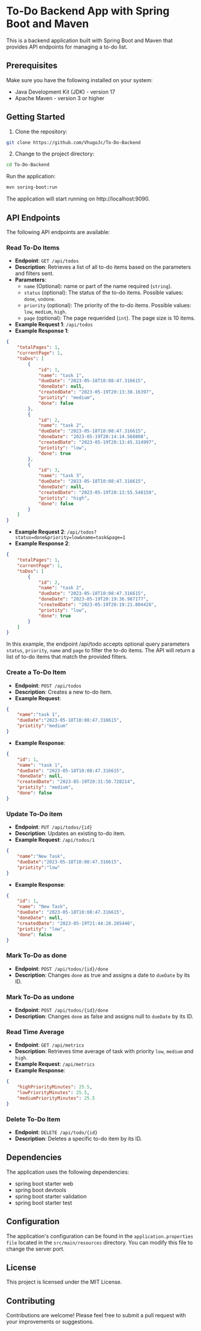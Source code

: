 # To-Do Backend App with Spring Boot and Maven

This is a backend application built with Spring Boot and Maven that provides API endpoints for managing a to-do list.

## Prerequisites

Make sure you have the following installed on your system:

- Java Development Kit (JDK) - version 17
- Apache Maven - version 3 or higher

## Getting Started

1. Clone the repository:

```bash
git clone https://github.com/VhugoJc/To-Do-Backend
```
2. Change to the project directory:

```bash
cd To-Do-Backend
```

Run the application:

```bash
mvn soring-boot:run
```

The application will start running on http://localhost:9090.



## API Endpoints
The following API endpoints are available:

### Read To-Do Items
- **Endpoint**: `GET /api/todos`
- **Description**: Retrieves a list of all to-do items based on the parameters and filters sent.
- **Parameters**:
    - `name` (Optional): name or part of the name required (`string`).
    - `status` (optional): The status of the to-do items. Possible values: `done`, `undone`.
    - `priority` (optional): The priority of the to-do items. Possible values: `low`, `medium`, `high`.
    - `page` (optional): The page requerided (`int`). The page size is 10 items. 
- **Example Request 1**: `/api/todos`
- **Example Response 1**:
```JSON
{
    "totalPages": 1,
    "currentPage": 1,
    "toDos": [
        {
            "id": 1,
            "name": "task 1",
            "dueDate": "2023-05-18T10:08:47.316615",
            "doneDate": null,
            "createdDate": "2023-05-19T20:13:38.16397",
            "priotity": "medium",
            "done": false
        },
        {
            "id": 2,
            "name": "task 2",
            "dueDate": "2023-05-18T10:08:47.316615",
            "doneDate": "2023-05-19T20:14:14.568808",
            "createdDate": "2023-05-19T20:13:45.314997",
            "priotity": "low",
            "done": true
        },
        {
            "id": 3,
            "name": "task 3",
            "dueDate": "2023-05-18T10:08:47.316615",
            "doneDate": null,
            "createdDate": "2023-05-19T20:13:55.548158",
            "priotity": "high",
            "done": false
        }
    ]
}
```
- **Example Request 2**: `/api/todos?status=done&priority=low&name=task&page=1`
- **Example Response 2**:
```JSON
{
    "totalPages": 1,
    "currentPage": 1,
    "toDos": [
        {
            "id": 2,
            "name": "task 2",
            "dueDate": "2023-05-18T10:08:47.316615",
            "doneDate": "2023-05-19T20:19:36.987177",
            "createdDate": "2023-05-19T20:19:21.804428",
            "priotity": "low",
            "done": true
        }
    ]
}
```
In this example, the endpoint /api/todo accepts optional query parameters `status`, `priority`, `name` and `page` to filter the to-do items. The API will return a list of to-do items that match the provided filters.

### Create a To-Do Item
- **Endpoint**: `POST /api/todos`
- **Description**: Creates a new to-do item.
- **Example Request**:
```JSON
{
    "name":"task 1",
    "dueDate":"2023-05-18T10:08:47.316615",
    "priotity":"medium"
}
```
- **Example Response**:
```JSON
{
    "id": 1,
    "name": "task 1",
    "dueDate": "2023-05-18T10:08:47.316615",
    "doneDate": null,
    "createdDate": "2023-05-19T20:31:50.728214",
    "priotity": "medium",
    "done": false
}
```
### Update To-Do item
- **Endpoint**: `PUT /api/todos/{id}`
- **Description**: Updates an existing to-do item.
- **Example Request**: `/api/todos/1`
```JSON
{
    "name":"New Task",
    "dueDate":"2023-05-18T10:08:47.316615",
    "priotity":"low"
}
```
- **Example Response**:
```JSON
{
    "id": 1,
    "name": "New Task",
    "dueDate": "2023-05-18T10:08:47.316615",
    "doneDate": null,
    "createdDate": "2023-05-19T21:44:28.285446",
    "priotity": "low",
    "done": false
}
```

### Mark To-Do as done
- **Endpoint**: `POST /api/todos/{id}/done`
- **Description**: Changes `done` as true and assigns a date to `dueDate` by its ID.

### Mark To-Do as undone
- **Endpoint**: `POST /api/todos/{id}/done`
- **Description**: Changes `done` as false and assigns null to `dueDate` by its ID.

### Read Time Average
- **Endpoint**: `GET /api/metrics`
- **Description**: Retrieves time average of task with priority `low`, `medium` and `high`.
- **Example Request**: `/api/metrics`
- **Example Response**:
```JSON
{
    "highPriorityMinutes": 25.5,
    "lowPriorityMinutes": 25.5,
    "mediumPriorityMinutes": 25.5
}
```
### Delete To-Do Item
- **Endpoint**: `DELETE /api/todo/{id}`
- **Description**: Deletes a specific to-do item by its ID.

## Dependencies
The application uses the following dependencies:
- spring boot starter web
- spring boot devtools
- spring boot starter validation
- spring boot starter test

## Configuration
The application's configuration can be found in the `application.properties file` located in the `src/main/resources` directory. You can modify this file to change the server port.

## License
This project is licensed under the MIT License.

## Contributing
Contributions are welcome! Please feel free to submit a pull request with your improvements or suggestions.

